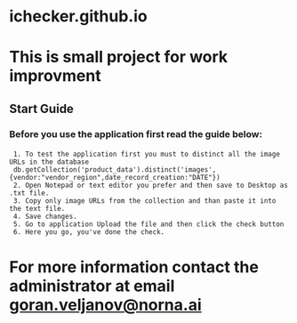 # ichecker.github.io

# This is small project for work improvment

## Start Guide

### Before you use the application first read the guide below:
#### 
     1. To test the application first you must to distinct all the image URLs in the database
     db.getCollection('product_data').distinct('images',{vendor:"vendor_region",date_record_creation:"DATE"})
     2. Open Notepad or text editor you prefer and then save to Desktop as .txt file.
     3. Copy only image URLs from the collection and than paste it into the text file. 
     4. Save changes.
     5. Go to application Upload the file and then click the check button
     6. Here you go, you've done the check.
# For more information contact the administrator at email goran.veljanov@norna.ai
